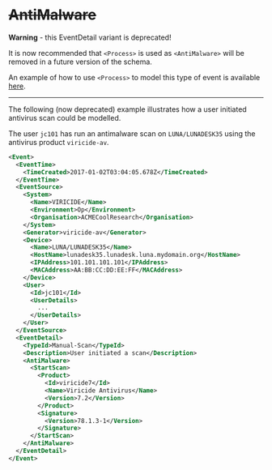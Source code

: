 # ~~AntiMalware~~

**Warning** - this EventDetail variant is deprecated!

It is now recommended that `<Process>` is used as `<AntiMalware>` will be removed in a future
version of the schema.

An example of how to use `<Process>` to model this type of event is available [here](process.md).

---

The following (now deprecated) example illustrates how a user initiated antivirus scan could be modelled.

The user `jc101` has run an antimalware scan on `LUNA/LUNADESK35` using the antivirus product `viricide-av`.

```xml
<Event>
  <EventTime>
    <TimeCreated>2017-01-02T03:04:05.678Z</TimeCreated>
  </EventTime>
  <EventSource>
    <System>
      <Name>VIRICIDE</Name>
      <Environment>Op</Environment>
      <Organisation>ACMECoolResearch</Organisation>
    </System>
    <Generator>viricide-av</Generator>
    <Device>
      <Name>LUNA/LUNADESK35</Name>
      <HostName>lunadesk35.lunadesk.luna.mydomain.org</HostName>
      <IPAddress>101.101.101.101</IPAddress>
      <MACAddress>AA:BB:CC:DD:EE:FF</MACAddress>
    </Device>
    <User>
      <Id>jc101</Id>
      <UserDetails>
        ...
      </UserDetails>
    </User>
  </EventSource>
  <EventDetail>
    <TypeId>Manual-Scan</TypeId>
    <Description>User initiated a scan</Description>
    <AntiMalware>
      <StartScan>
        <Product>
          <Id>viricide7</Id>
          <Name>Viricide Antivirus</Name>
          <Version>7.2</Version>
        </Product>
        <Signature>
          <Version>78.1.3-1</Version>
        </Signature>
      </StartScan>
    </AntiMalware>
  </EventDetail>
</Event>
```
